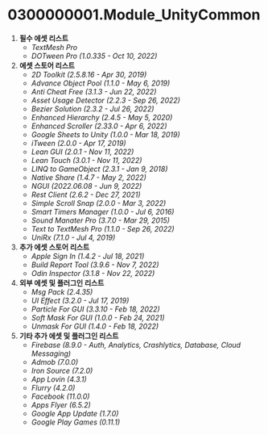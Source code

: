 # 0300000001.Module_UnityCommon
1. **필수 에셋 리스트**
	- *TextMesh Pro*
	- *DOTween Pro (1.0.335 - Oct 10, 2022)*
2. **에셋 스토어 리스트**
	- *2D Toolkit (2.5.8.16 - Apr 30, 2019)*
	- *Advance Object Pool (1.1.0 - May 6, 2019)*
	- *Anti Cheat Free (3.1.3 - Jun 22, 2022)*
	- *Asset Usage Detector (2.2.3 - Sep 26, 2022)*
	- *Bezier Solution (2.3.2 - Jul 26, 2022)*
	- *Enhanced Hierarchy (2.4.5 - May 5, 2020)*
	- *Enhanced Scroller (2.33.0 - Apr 6, 2022)*
	- *Google Sheets to Unity (1.0.0 - Mar 18, 2019)*
	- *iTween (2.0.0 - Apr 17, 2019)*
	- *Lean GUI (2.0.1 - Nov 11, 2022)*
	- *Lean Touch (3.0.1 - Nov 11, 2022)*
	- *LINQ to GameObject (2.3.1 - Jan 9, 2018)*
	- *Native Share (1.4.7 - May 2, 2022)*
	- *NGUI (2022.06.08 - Jun 9, 2022)*
	- *Rest Client (2.6.2 - Dec 27, 2021)*
	- *Simple Scroll Snap (2.0.0 - Mar 3, 2022)*
	- *Smart Timers Manager (1.0.0 - Jul 6, 2016)*
	- *Sound Manater Pro (3.7.0 - Mar 29, 2015)*
	- *Text to TextMesh Pro (1.1.0 - Sep 26, 2022)*
	- *UniRx (7.1.0 - Jul 4, 2019)*
3. **추가 에셋 스토어 리스트**
	- *Apple Sign In (1.4.2 - Jul 18, 2021)*
	- *Build Report Tool (3.9.6 - Nov 7, 2022)*
	- *Odin Inspector (3.1.8 - Nov 22, 2022)*
4. **외부 에셋 및 플러그인 리스트**
	- *Msg Pack (2.4.35)*
	- *UI Effect (3.2.0 - Jul 17, 2019)*
	- *Particle For GUI (3.3.10 - Feb 18, 2022)*
	- *Soft Mask For GUI (1.0.0 - Feb 24, 2021)*
	- *Unmask For GUI (1.4.0 - Feb 18, 2022)*
5. **기타 추가 에셋 및 플러그인 리스트**
	- *Firebase (8.9.0 - Auth, Analytics, Crashlytics, Database, Cloud Messaging)*
	- *Admob (7.0.0)*
	- *Iron Source (7.2.0)*
	- *App Lovin (4.3.1)*
	- *Flurry (4.2.0)*
	- *Facebook (11.0.0)*
	- *Apps Flyer (6.5.2)*
	- *Google App Update (1.7.0)*
	- *Google Play Games (0.11.1)*